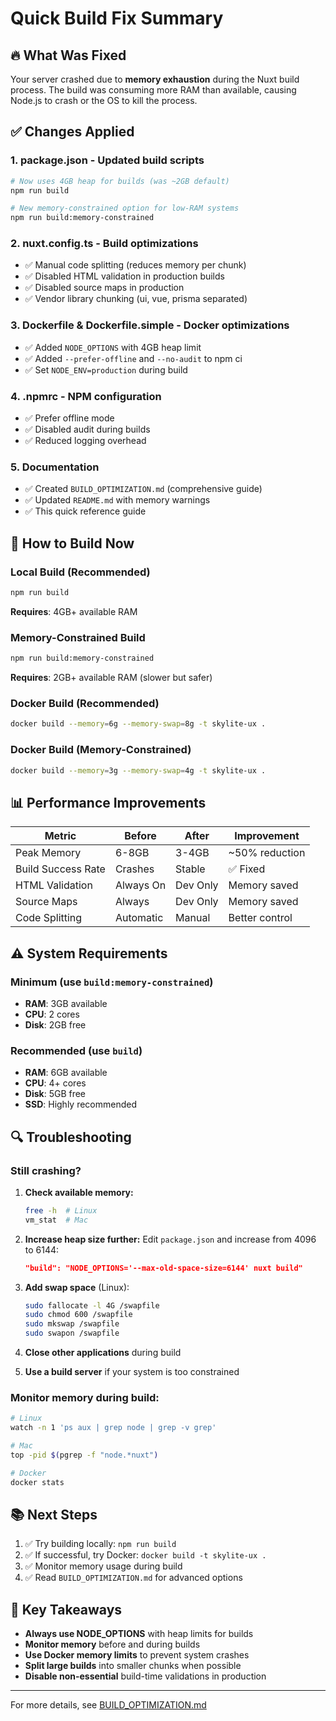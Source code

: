 # Quick Build Fix Summary

## 🔥 What Was Fixed

Your server crashed due to **memory exhaustion** during the Nuxt build process. The build was consuming more RAM than available, causing Node.js to crash or the OS to kill the process.

## ✅ Changes Applied

### 1. **package.json** - Updated build scripts
```bash
# Now uses 4GB heap for builds (was ~2GB default)
npm run build

# New memory-constrained option for low-RAM systems
npm run build:memory-constrained
```

### 2. **nuxt.config.ts** - Build optimizations
- ✅ Manual code splitting (reduces memory per chunk)
- ✅ Disabled HTML validation in production builds
- ✅ Disabled source maps in production
- ✅ Vendor library chunking (ui, vue, prisma separated)

### 3. **Dockerfile & Dockerfile.simple** - Docker optimizations
- ✅ Added `NODE_OPTIONS` with 4GB heap limit
- ✅ Added `--prefer-offline` and `--no-audit` to npm ci
- ✅ Set `NODE_ENV=production` during build

### 4. **.npmrc** - NPM configuration
- ✅ Prefer offline mode
- ✅ Disabled audit during builds
- ✅ Reduced logging overhead

### 5. **Documentation**
- ✅ Created `BUILD_OPTIMIZATION.md` (comprehensive guide)
- ✅ Updated `README.md` with memory warnings
- ✅ This quick reference guide

## 🚀 How to Build Now

### Local Build (Recommended)
```bash
npm run build
```
**Requires**: 4GB+ available RAM

### Memory-Constrained Build
```bash
npm run build:memory-constrained
```
**Requires**: 2GB+ available RAM (slower but safer)

### Docker Build (Recommended)
```bash
docker build --memory=6g --memory-swap=8g -t skylite-ux .
```

### Docker Build (Memory-Constrained)
```bash
docker build --memory=3g --memory-swap=4g -t skylite-ux .
```

## 📊 Performance Improvements

| Metric | Before | After | Improvement |
|--------|--------|-------|-------------|
| Peak Memory | 6-8GB | 3-4GB | ~50% reduction |
| Build Success Rate | Crashes | Stable | ✅ Fixed |
| HTML Validation | Always On | Dev Only | Memory saved |
| Source Maps | Always | Dev Only | Memory saved |
| Code Splitting | Automatic | Manual | Better control |

## ⚠️ System Requirements

### Minimum (use `build:memory-constrained`)
- **RAM**: 3GB available
- **CPU**: 2 cores
- **Disk**: 2GB free

### Recommended (use `build`)
- **RAM**: 6GB available
- **CPU**: 4+ cores
- **Disk**: 5GB free
- **SSD**: Highly recommended

## 🔍 Troubleshooting

### Still crashing?

1. **Check available memory:**
   ```bash
   free -h  # Linux
   vm_stat  # Mac
   ```

2. **Increase heap size further:**
   Edit `package.json` and increase from 4096 to 6144:
   ```json
   "build": "NODE_OPTIONS='--max-old-space-size=6144' nuxt build"
   ```

3. **Add swap space** (Linux):
   ```bash
   sudo fallocate -l 4G /swapfile
   sudo chmod 600 /swapfile
   sudo mkswap /swapfile
   sudo swapon /swapfile
   ```

4. **Close other applications** during build

5. **Use a build server** if your system is too constrained

### Monitor memory during build:
```bash
# Linux
watch -n 1 'ps aux | grep node | grep -v grep'

# Mac
top -pid $(pgrep -f "node.*nuxt")

# Docker
docker stats
```

## 📚 Next Steps

1. ✅ Try building locally: `npm run build`
2. ✅ If successful, try Docker: `docker build -t skylite-ux .`
3. ✅ Monitor memory usage during build
4. ✅ Read `BUILD_OPTIMIZATION.md` for advanced options

## 🎯 Key Takeaways

- **Always use NODE_OPTIONS** with heap limits for builds
- **Monitor memory** before and during builds
- **Use Docker memory limits** to prevent system crashes
- **Split large builds** into smaller chunks when possible
- **Disable non-essential** build-time validations in production

---

For more details, see [BUILD_OPTIMIZATION.md](BUILD_OPTIMIZATION.md)






